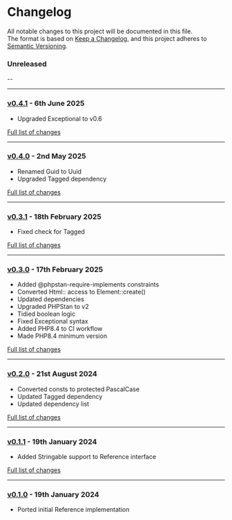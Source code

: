 # Changelog

All notable changes to this project will be documented in this file.<br>
The format is based on [Keep a Changelog](https://keepachangelog.com/en/1.0.0/),
and this project adheres to [Semantic Versioning](https://semver.org/spec/v2.0.0.html).

### Unreleased
--

---

### [v0.4.1](https://github.com/decodelabs/referential/commits/v0.4.1) - 6th June 2025

- Upgraded Exceptional to v0.6

[Full list of changes](https://github.com/decodelabs/referential/compare/v0.4.0...v0.4.1)

---

### [v0.4.0](https://github.com/decodelabs/referential/commits/v0.4.0) - 2nd May 2025

- Renamed Guid to Uuid
- Upgraded Tagged dependency

[Full list of changes](https://github.com/decodelabs/referential/compare/v0.3.1...v0.4.0)

---

### [v0.3.1](https://github.com/decodelabs/referential/commits/v0.3.1) - 18th February 2025

- Fixed check for Tagged

[Full list of changes](https://github.com/decodelabs/referential/compare/v0.3.0...v0.3.1)

---

### [v0.3.0](https://github.com/decodelabs/referential/commits/v0.3.0) - 17th February 2025

- Added @phpstan-require-implements constraints
- Converted Html:: access to Element::create()
- Updated dependencies
- Upgraded PHPStan to v2
- Tidied boolean logic
- Fixed Exceptional syntax
- Added PHP8.4 to CI workflow
- Made PHP8.4 minimum version

[Full list of changes](https://github.com/decodelabs/referential/compare/v0.2.0...v0.3.0)

---

### [v0.2.0](https://github.com/decodelabs/referential/commits/v0.2.0) - 21st August 2024

- Converted consts to protected PascalCase
- Updated Tagged dependency
- Updated dependency list

[Full list of changes](https://github.com/decodelabs/referential/compare/v0.1.1...v0.2.0)

---

### [v0.1.1](https://github.com/decodelabs/referential/commits/v0.1.1) - 19th January 2024

- Added Stringable support to Reference interface

[Full list of changes](https://github.com/decodelabs/referential/compare/v0.1.0...v0.1.1)

---

### [v0.1.0](https://github.com/decodelabs/referential/commits/v0.1.0) - 19th January 2024

- Ported initial Reference implementation
